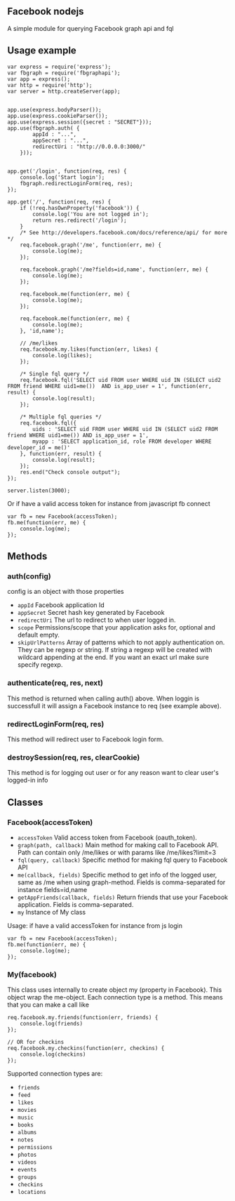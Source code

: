 ## Facebook nodejs
A simple module for querying Facebook graph api and fql

## Usage example

	var express = require('express');
	var fbgraph = require('fbgraphapi');
	var app = express();
	var http = require('http');
	var server = http.createServer(app);
	
		
	app.use(express.bodyParser());
	app.use(express.cookieParser());
	app.use(express.session({secret : "SECRET"}));
	app.use(fbgraph.auth( {
			appId : "...",
			appSecret : "...",
			redirectUri : "http://0.0.0.0:3000/"
		}));
	
	
	app.get('/login', function(req, res) {
		console.log('Start login');
		fbgraph.redirectLoginForm(req, res);	
	});
	
	app.get('/', function(req, res) {
		if (!req.hasOwnProperty('facebook')) {
			console.log('You are not logged in');
			return res.redirect('/login');
		}
		/* See http://developers.facebook.com/docs/reference/api/ for more */
		req.facebook.graph('/me', function(err, me) {
		    console.log(me);
		});
		
		req.facebook.graph('/me?fields=id,name', function(err, me) {
		    console.log(me);
		});
		
		req.facebook.me(function(err, me) {
		    console.log(me);
		});
		
		req.facebook.me(function(err, me) {
		    console.log(me);
		}, 'id,name');
		
		// /me/likes
		req.facebook.my.likes(function(err, likes) {
		    console.log(likes);
		});
		
		/* Single fql query */
		req.facebook.fql('SELECT uid FROM user WHERE uid IN (SELECT uid2 FROM friend WHERE uid1=me())  AND is_app_user = 1', function(err, result) {
		    console.log(result);
		});
		
		/* Multiple fql queries */
		req.facebook.fql({
		    uids : 'SELECT uid FROM user WHERE uid IN (SELECT uid2 FROM friend WHERE uid1=me()) AND is_app_user = 1',
		    myapp : 'SELECT application_id, role FROM developer WHERE developer_id = me()'
		}, function(err, result) {
		    console.log(result);
		});
		res.end("Check console output");
	});
	
	server.listen(3000);

Or if have a valid access token for instance from javascript fb connect
	
	var fb = new Facebook(accessToken);
	fb.me(function(err, me) {
		console.log(me);
	});
	
	
## Methods
### auth(config)
config is an object with those properties
* `appId` Facebook application Id
* `appSecret` Secret hash key generated by Facebook
* `redirectUri` The url to redirect to when user logged in.
* `scope` Permissions/scope that your application asks for, optional and default empty.
* `skipUrlPatterns` Array of patterns which to not apply authentication on. They can be regexp or string. If string a regexp will be created with wildcard appending at the end. If you want an exact url make sure specify regexp.

### authenticate(req, res, next)
This method is returned when calling auth() above. When loggin is successfull it will assign a Facebook instance to req (see example above).

### redirectLoginForm(req, res)
This method will redirect user to Facebook login form.

### destroySession(req, res, clearCookie)
This method is for logging out user or for any reason want to clear user's logged-in info

## Classes
### Facebook(accessToken)
* `accessToken` Valid access token from Facebook (oauth_token).
* `graph(path, callback)` Main method for making call to Facebook API. Path can contain only /me/likes or with params like /me/likes?limit=3
* `fql(query, callback)` Specific method for making fql query to Facebook API
* `me(callback, fields)` Specific method to get info of the logged user, same as /me when using graph-method. Fields is comma-separated for instance fields=id,name
* `getAppFriends(callback, fields)` Return friends that use your Facebook application. Fields is comma-separated.
* `my` Instance of My class

Usage: if have a valid accessToken for instance from js login
	
	var fb = new Facebook(accessToken);
	fb.me(function(err, me) {
		console.log(me);
	});
	

### My(facebook)
This class uses internally to create object my (property in Facebook). This object wrap the me-object. Each connection type is a method. This means that you can make a call like
	
	req.facebook.my.friends(function(err, friends) {
		console.log(friends)
	});
	
	// OR for checkins
	req.facebook.my.checkins(function(err, checkins) {
		console.log(checkins)
	});

Supported connection types are:

* `friends`
* `feed`
* `likes`
* `movies`
* `music`
* `books`
* `albums`
* `notes`
* `permissions`
* `photos`
* `videos`
* `events`
* `groups`
* `checkins`
* `locations`

